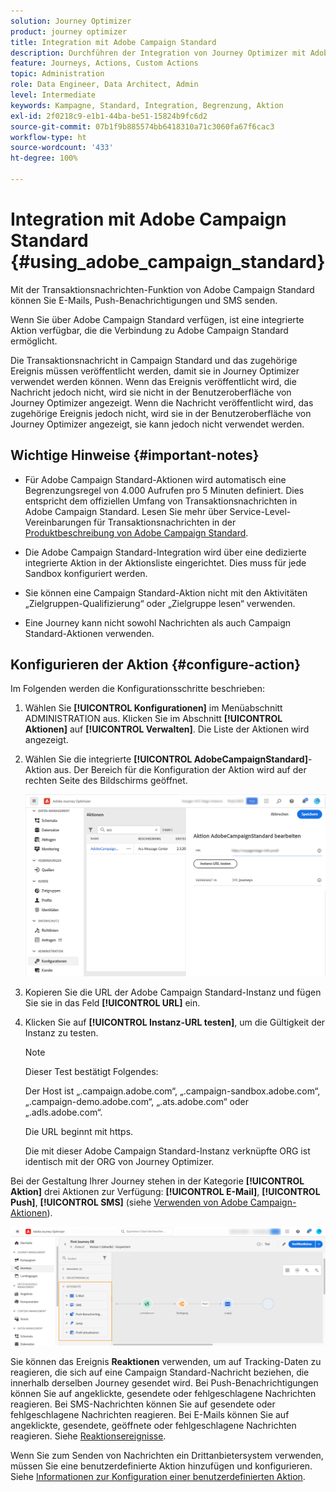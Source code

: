 ```yaml
---
solution: Journey Optimizer
product: journey optimizer
title: Integration mit Adobe Campaign Standard
description: Durchführen der Integration von Journey Optimizer mit Adobe Campaign Standard
feature: Journeys, Actions, Custom Actions
topic: Administration
role: Data Engineer, Data Architect, Admin
level: Intermediate
keywords: Kampagne, Standard, Integration, Begrenzung, Aktion
exl-id: 2f0218c9-e1b1-44ba-be51-15824b9fc6d2
source-git-commit: 07b1f9b885574bb6418310a71c3060fa67f6cac3
workflow-type: ht
source-wordcount: '433'
ht-degree: 100%

---
```


# Integration mit Adobe Campaign Standard {#using_adobe_campaign_standard}

Mit der Transaktionsnachrichten-Funktion von Adobe Campaign Standard können Sie E-Mails, Push-Benachrichtigungen und SMS senden.

Wenn Sie über Adobe Campaign Standard verfügen, ist eine integrierte Aktion verfügbar, die die Verbindung zu Adobe Campaign Standard ermöglicht.

Die Transaktionsnachricht in Campaign Standard und das zugehörige Ereignis müssen veröffentlicht werden, damit sie in Journey Optimizer verwendet werden können. Wenn das Ereignis veröffentlicht wird, die Nachricht jedoch nicht, wird sie nicht in der Benutzeroberfläche von Journey Optimizer angezeigt. Wenn die Nachricht veröffentlicht wird, das zugehörige Ereignis jedoch nicht, wird sie in der Benutzeroberfläche von Journey Optimizer angezeigt, sie kann jedoch nicht verwendet werden.

## Wichtige Hinweise {#important-notes}

* Für Adobe Campaign Standard-Aktionen wird automatisch eine Begrenzungsregel von 4.000 Aufrufen pro 5 Minuten definiert. Dies entspricht dem offiziellen Umfang von Transaktionsnachrichten in Adobe Campaign Standard. Lesen Sie mehr über Service-Level-Vereinbarungen für Transaktionsnachrichten in der [Produktbeschreibung von Adobe Campaign Standard](https://helpx.adobe.com/de/legal/product-descriptions/campaign-standard.html).

* Die Adobe Campaign Standard-Integration wird über eine dedizierte integrierte Aktion in der Aktionsliste eingerichtet. Dies muss für jede Sandbox konfiguriert werden.

* Sie können eine Campaign Standard-Aktion nicht mit den Aktivitäten „Zielgruppen-Qualifizierung“ oder „Zielgruppe lesen“ verwenden.

* Eine Journey kann nicht sowohl Nachrichten als auch Campaign Standard-Aktionen verwenden.

## Konfigurieren der Aktion {#configure-action}

Im Folgenden werden die Konfigurationsschritte beschrieben:

1. Wählen Sie **[!UICONTROL Konfigurationen]** im Menüabschnitt ADMINISTRATION aus. Klicken Sie im Abschnitt **[!UICONTROL Aktionen]** auf **[!UICONTROL Verwalten]**. Die Liste der Aktionen wird angezeigt.

1. Wählen Sie die integrierte **[!UICONTROL AdobeCampaignStandard]**-Aktion aus. Der Bereich für die Konfiguration der Aktion wird auf der rechten Seite des Bildschirms geöffnet.

   ![](assets/actioncampaign.png)

1. Kopieren Sie die URL der Adobe Campaign Standard-Instanz und fügen Sie sie in das Feld **[!UICONTROL URL]** ein.

1. Klicken Sie auf **[!UICONTROL Instanz-URL testen]**, um die Gültigkeit der Instanz zu testen.

   >[!NOTE]
   >
   >Dieser Test bestätigt Folgendes:
   >
   >Der Host ist „.campaign.adobe.com“, „.campaign-sandbox.adobe.com“, „.campaign-demo.adobe.com“, „.ats.adobe.com“ oder „.adls.adobe.com“.
   >
   >Die URL beginnt mit https.
   >
   >Die mit dieser Adobe Campaign Standard-Instanz verknüpfte ORG ist identisch mit der ORG von Journey Optimizer.

Bei der Gestaltung Ihrer Journey stehen in der Kategorie **[!UICONTROL Aktion]** drei Aktionen zur Verfügung: **[!UICONTROL E-Mail]**, **[!UICONTROL Push]**, **[!UICONTROL SMS]** (siehe [Verwenden von Adobe Campaign-Aktionen](../building-journeys/using-adobe-campaign-standard.md)).

![](assets/journey58.png)

Sie können das Ereignis **Reaktionen** verwenden, um auf Tracking-Daten zu reagieren, die sich auf eine Campaign Standard-Nachricht beziehen, die innerhalb derselben Journey gesendet wird. Bei Push-Benachrichtigungen können Sie auf angeklickte, gesendete oder fehlgeschlagene Nachrichten reagieren. Bei SMS-Nachrichten können Sie auf gesendete oder fehlgeschlagene Nachrichten reagieren. Bei E-Mails können Sie auf angeklickte, gesendete, geöffnete oder fehlgeschlagene Nachrichten reagieren. Siehe [Reaktionsereignisse](../building-journeys/reaction-events.md).

Wenn Sie zum Senden von Nachrichten ein Drittanbietersystem verwenden, müssen Sie eine benutzerdefinierte Aktion hinzufügen und konfigurieren. Siehe [Informationen zur Konfiguration einer benutzerdefinierten Aktion](../action/about-custom-action-configuration.md).